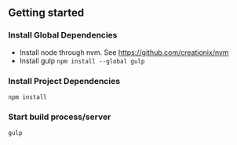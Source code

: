 ## Getting started

### Install Global Dependencies
- Install node through nvm. See https://github.com/creationix/nvm
- Install gulp
`npm install --global gulp`

### Install Project Dependencies
`npm install`

### Start build process/server
`gulp`
